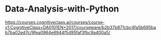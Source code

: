 # Data-Analysis-with-Python
https://courses.cognitiveclass.ai/courses/course-v1:CognitiveClass+DA0101EN+2017/courseware/b2b37b871cbc4fa5b695bab7ba02ed7c/9fea0964e6944f5d95faf3fbc9a400a5/
